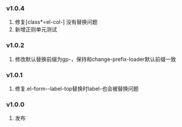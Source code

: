 ### v1.0.4
1. 修复[class*=el-col-] 没有替换问题
2. 新增正则单元测试
### v1.0.2
1. 修改默认替换前缀为gp-，保持和change-prefix-loader默认前缀一致
### v1.0.1
1. 修复.el-form--label-top替换时label-也会被替换问题
### v1.0.0

1. 发布
